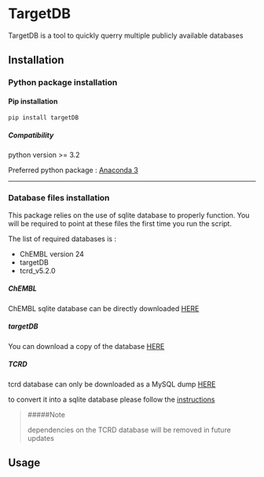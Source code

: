 TargetDB
=========

TargetDB is a tool to quickly querry multiple publicly available databases

Installation
------------
### Python package installation
#### Pip installation

```
pip install targetDB
```

##### Compatibility

python version >= 3.2

Preferred python package : [Anaconda 3](https://www.anaconda.com/download/)

****

### Database files installation
This package relies on the use of sqlite database to properly function. You will be required to point at these files 
the first time you run the script.

The list of required databases is :

+ ChEMBL version 24
+ targetDB
+ tcrd_v5.2.0

##### ChEMBL

ChEMBL sqlite database can be directly downloaded [HERE](ftp://ftp.ebi.ac.uk/pub/databases/chembl/ChEMBLdb/releases/chembl_24_1/chembl_24_1_sqlite.tar.gz)

##### targetDB

You can download a copy of the database [HERE](https://github.com/sdecesco/targetDB/releases/download/v0.1/TargetDB_v1.db.tar.gz)

##### TCRD
tcrd database can only be downloaded as a MySQL dump [HERE](http://juniper.health.unm.edu/tcrd/download/tcrd_v5.2.0.sql.gz)

to convert it into a sqlite database please follow the [instructions](https://github.com/webyrd/mediKanren/tree/master/pharos)

>#####Note
>
>dependencies on the TCRD database will be removed in future updates

Usage
-----
